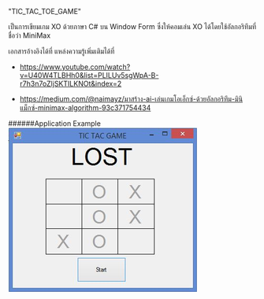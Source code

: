 "TIC_TAC_TOE_GAME" 

เป็นการเขียมเกม XO ด้วยภาษา C# บน Window Form 
ซึ่งให้คอมเล่น XO ได้โดยใช้อัลกอริทึมที่ชื่อว่า MiniMax 

เอกสารอ้างอิงได้ที่ แหล่งความรู้เพิ่มเติมได้ที่

  - https://www.youtube.com/watch?v=U40W4TLBHh0&list=PLILUv5sgWpA-B-r7h3n7oZljSKTILKNOt&index=2
 
  - https://medium.com/@naimayz/มาสร้าง-ai-เล่นเกมโอเอ็กซ์-ด้วยอัลกอริทึม-มินิแม็กซ์-minimax-algorithm-93c371754434
  
######Application Example
![alt text](https://github.com/CakeNuthep/TIC_TAC_TOE_GAME/blob/master/Application.JPG)  
  